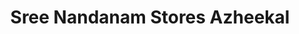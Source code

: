 ---
title: "Sree Nandanam Stores Azheekal"
url: /karunagappally/sree-nandanam-stores-azheekal/
shop: Schreibwaren
---